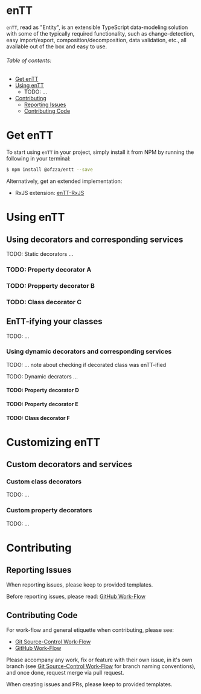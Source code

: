 # enTT

`enTT`, read as "Entity", is an extensible TypeScript data-modeling solution with some of the typically required functionality, such as change-detection, easy import/export, composition/decomposition, data validation, etc., all available out of the box and easy to use.

###### Table of contents:

- [Get enTT](#get-entt)
- [Using enTT](#using-entt)
  - TODO: ...
- [Contributing](#contributing)
  - [Reporting Issues](#reporting-issues)
  - [Contributing Code](#contributing-code)

# Get enTT

To start using `enTT` in your project, simply install it from NPM by running the following in your terminal:

```sh
$ npm install @ofzza/entt --save
```

Alternatively, get an extended implementation:

- RxJS extension: [enTT-RxJS](https://github.com/ofzza/enTT-RxJS)

# Using enTT

## Using decorators and corresponding services

TODO: Static decorators ...

### TODO: Property decorator A

### TODO: Propperty decorator B

### TODO: Class decorator C

## EnTT-ifying your classes

TODO: ...

### Using dynamic decorators and corresponding services

TODO: ... note about checking if decorated class was enTT-ified

TODO: Dynamic decrators ...

#### TODO: Property decorator D

#### TODO: Property decorator E

#### TODO: Class decorator F

# Customizing enTT

## Custom decorators and services

### Custom class decorators

TODO: ...

### Custom property decorators

TODO: ...

# Contributing

## Reporting Issues

When reporting issues, please keep to provided templates.

Before reporting issues, please read: [GitHub Work-Flow](https://github.com/ofzza/onboarding/blob/master/CONTRIBUTING/github.md)

## Contributing Code

For work-flow and general etiquette when contributing, please see:

- [Git Source-Control Work-Flow](https://github.com/ofzza/onboarding/blob/master/CONTRIBUTING/git.md)
- [GitHub Work-Flow](https://github.com/ofzza/onboarding/blob/master/CONTRIBUTING/github.md)

Please accompany any work, fix or feature with their own issue, in it's own branch (see [Git Source-Control Work-Flow](https://github.com/ofzza/onboarding/blob/master/CONTRIBUTING/git.md) for branch naming conventions), and once done, request merge via pull request.

When creating issues and PRs, please keep to provided templates.
